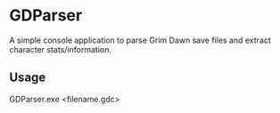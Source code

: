 # GDParser
A simple console application to parse Grim Dawn save files and extract character stats/information.

## Usage
GDParser.exe <filename.gdc>
